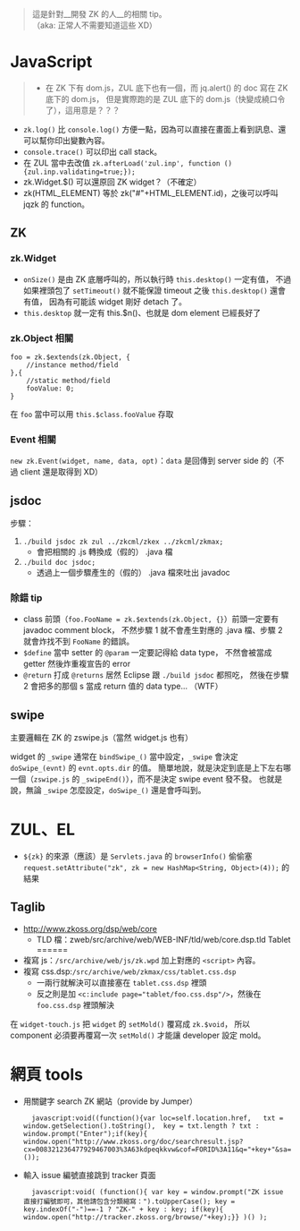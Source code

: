 > 這是針對__開發 ZK 的人__的相關 tip。  
> （aka: 正常人不需要知道這些 XD）

JavaScript
==========
>	* 在 ZK 下有 dom.js，ZUL 底下也有一個，而 jq.alert() 的 doc 寫在 ZK 底下的 dom.js，
		但是實際跑的是 ZUL 底下的 dom.js（快變成繞口令了），這用意是？？？

* `zk.log()` 比 `console.log()` 方便一點，因為可以直接在畫面上看到訊息、還可以幫你印出變數內容。
* `console.trace()` 可以印出 call stack。
* 在 ZUL 當中去改值 `zk.afterLoad('zul.inp', function () {zul.inp.validating=true;});`
* zk.Widget.$() 可以還原回 ZK widget？（不確定）
* zk(HTML_ELEMENT) 等於 zk("#"+HTML_ELEMENT.id)，之後可以呼叫 jqzk 的 function。

ZK
--
### zk.Widget ###
* `onSize()` 是由 ZK 底層呼叫的，所以執行時 `this.desktop()` 一定有值，
  不過如果裡頭包了 `setTimeout()` 就不能保證 timeout 之後 `this.desktop()` 還會有值，
  因為有可能該 widget 剛好 detach 了。
* `this.desktop` 就一定有 this.$n()、也就是 dom element 已經長好了

### zk.Object 相關 ###
	foo = zk.$extends(zk.Object, {
		//instance method/field
	},{
		//static method/field
		fooValue: 0;
	}

在 `foo` 當中可以用 `this.$class.fooValue` 存取

### Event 相關 ###
`new zk.Event(widget, name, data, opt)`：`data` 是回傳到 server side 的（不過 client 還是取得到 XD）

jsdoc
-----
步驟：
1. `./build jsdoc zk zul ../zkcml/zkex ../zkcml/zkmax;`
	* 會把相關的 .js 轉換成（假的） .java 檔
1. `./build doc jsdoc;`
	* 透過上一個步驟產生的（假的） .java 檔來吐出 javadoc

### 除錯 tip ###
* class 前頭（`foo.FooName = zk.$extends(zk.Object, {}`）前頭一定要有 javadoc comment block，
  不然步驟 1 就不會產生對應的 .java 檔、步驟 2 就會炸找不到 `FooName` 的錯誤。
* `$define` 當中 setter 的 `@param` 一定要記得給 data type，
  不然會被當成 getter 然後炸重複宣告的 error
* `@return` 打成 `@returns` 居然 Eclipse 跟 `./build jsdoc` 都照吃，
   然後在步驟 2 會把多的那個 s 當成 return 值的 data type... （WTF）

swipe
-----
主要邏輯在 ZK 的 zswipe.js（當然 widget.js 也有）

widget 的 `_swipe` 通常在 `bindSwipe_()` 當中設定，`_swipe` 會決定 `doSwipe_(evnt)` 的 `evnt.opts.dir` 的值。
簡單地說，就是決定到底是上下左右哪一個（`zswipe.js` 的 `_swipeEnd()`），而不是決定 swipe event 發不發。
也就是說，無論 `_swipe` 怎麼設定，`doSwipe_()` 還是會呼叫到。

ZUL、EL
======
* `${zk}` 的來源（應該）是 `Servlets.java` 的 `browserInfo()` 
  偷偷塞 `request.setAttribute("zk", zk = new HashMap<String, Object>(4));` 的結果

Taglib
------
* http://www.zkoss.org/dsp/web/core
	* TLD 檔：zweb/src/archive/web/WEB-INF/tld/web/core.dsp.tld
Tablet
======
* 複寫 js：`/src/archive/web/js/zk.wpd` 加上對應的 `<script>` 內容。
* 複寫 css.dsp:`/src/archive/web/zkmax/css/tablet.css.dsp`
	* 一兩行就解決可以直接塞在 `tablet.css.dsp` 裡頭
	* 反之則是加 `<c:include page="tablet/foo.css.dsp"/>`，然後在 `foo.css.dsp` 裡頭解決

在 `widget-touch.js` 把 `widget` 的 `setMold()` 覆寫成 `zk.$void`，
所以 component 必須要再覆寫一次 `setMold()` 才能讓 developer 設定 mold。

網頁 tools
==========
* 用關鍵字 search ZK 網站（provide by Jumper）

		javascript:void((function(){var loc=self.location.href,   txt = window.getSelection().toString(),  key = txt.length ? txt : window.prompt("Enter");if(key){ window.open("http://www.zkoss.org/doc/searchresult.jsp?cx=008321236477929467003%3A63kdpeqkkvw&cof=FORID%3A11&q="+key+"&sa=");}})());
		
* 輸入 issue 編號直接跳到 tracker 頁面

		javascript:void( (function(){ var key = window.prompt("ZK issue 直接打編號即可，其他請包含分類縮寫：").toUpperCase(); key = key.indexOf("-")==-1 ? "ZK-" + key : key; if(key){ window.open("http://tracker.zkoss.org/browse/"+key);}} )() );

